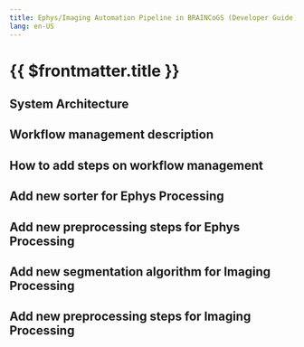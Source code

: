 ```yaml
---
title: Ephys/Imaging Automation Pipeline in BRAINCoGS (Developer Guide)
lang: en-US
---
```


# {{ $frontmatter.title }}

 ## System Architecture

 ## Workflow management description

 ## How to add steps on workflow management 

 ## Add new sorter for Ephys Processing

 ## Add new preprocessing steps for Ephys Processing

 ## Add new segmentation algorithm for Imaging Processing

 ## Add new preprocessing steps for Imaging Processing